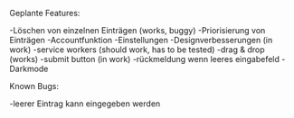 Geplante Features:

-Löschen von einzelnen Einträgen (works, buggy)
-Priorisierung von Einträgen
-Accountfunktion
-Einstellungen
-Designverbesserungen (in work)
-service workers (should work, has to be tested)
-drag & drop (works)
-submit button (in work)
-rückmeldung wenn leeres eingabefeld
-Darkmode

Known Bugs:

-leerer Eintrag kann eingegeben werden